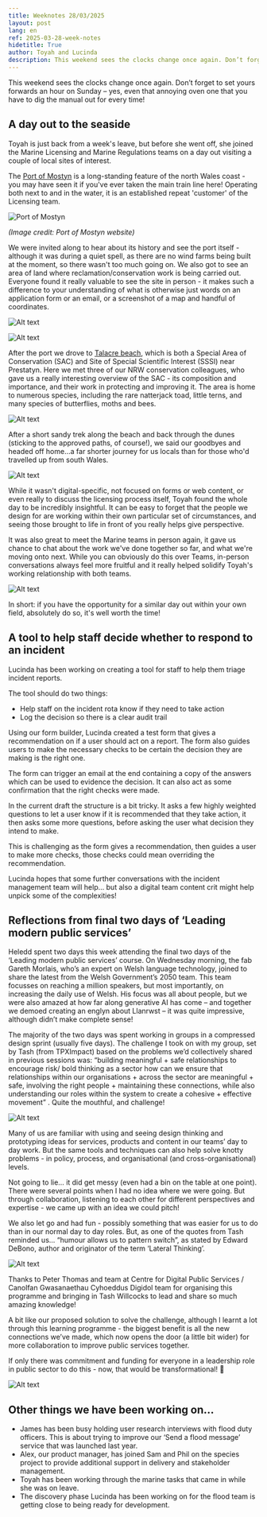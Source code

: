 ```yaml
---
title: Weeknotes 28/03/2025
layout: post
lang: en
ref: 2025-03-28-week-notes
hidetitle: True
author: Toyah and Lucinda
description: This weekend sees the clocks change once again. Don’t forget to set yours forwards an hour on Sunday – yes, even that annoying oven one that you have to dig the manual out for every time! 
---
```


This weekend sees the clocks change once again. Don’t forget to set yours forwards an hour on Sunday – yes, even that annoying oven one that you have to dig the manual out for every time! 

## A day out to the seaside

Toyah is just back from a week's leave, but before she went off, she joined the Marine Licensing and Marine Regulations teams on a day out visiting a couple of local sites of interest. 
 
The [Port of Mostyn](https://www.portofmostyn.co.uk/go-ahead-given-for-major-expansion/) is a long-standing feature of the north Wales coast - you may have seen it if you've ever taken the main train line here! Operating both next to and in the water, it is an established repeat 'customer' of the Licensing team. 

![Port of Mostyn](https://github.com/nrw-digital/week-notes/blob/8f1a0cf594b510f1606b9accccd3b14b61c66b64/images/Pic%201.jpg?raw=true)

_(Image credit: Port of Mostyn website)_

We were invited along to hear about its history and see the port itself - although it was during a quiet spell, as there are no wind farms being built at the moment, so there wasn't too much going on. We also got to see an area of land where reclamation/conservation work is being carried out. Everyone found it really valuable to see the site in person - it makes such a difference to your understanding of what is otherwise just words on an application form or an email, or a screenshot of a map and handful of coordinates.  

![Alt text](https://github.com/nrw-digital/week-notes/blob/8f1a0cf594b510f1606b9accccd3b14b61c66b64/images/Pic%202.jpg?raw=true)

![Alt text](https://github.com/nrw-digital/week-notes/blob/8f1a0cf594b510f1606b9accccd3b14b61c66b64/images/Pic%203.jpg?raw=true)

After the port we drove to [Talacre beach](https://naturalresources.wales/guidance-and-advice/business-sectors/education-and-skills/looking-for-learning-resources/learning-resources-search-by-site/gronant-and-talacre/?lang=en), which is both a Special Area of Conservation (SAC) and Site of Special Scientific Interest (SSSI) near Prestatyn. Here we met three of our NRW conservation colleagues, who gave us a really interesting overview of the SAC - its composition and importance, and their work in protecting and improving it. The area is home to numerous species, including the rare natterjack toad, little terns, and many species of butterflies, moths and bees. 

![Alt text](https://github.com/nrw-digital/week-notes/blob/8f1a0cf594b510f1606b9accccd3b14b61c66b64/images/Pic%204.jpg?raw=true)

After a short sandy trek along the beach and back through the dunes (sticking to the approved paths, of course!), we said our goodbyes and headed off home…a far shorter journey for us locals than for those who'd travelled up from south Wales. 

![Alt text](https://github.com/nrw-digital/week-notes/blob/8f1a0cf594b510f1606b9accccd3b14b61c66b64/images/Pic%205.jpg?raw=true)

While it wasn't digital-specific, not focused on forms or web content, or even really to discuss the licensing process itself, Toyah found the whole day to be incredibly insightful. It can be easy to forget that the people we design for are working within their own particular set of circumstances, and seeing those brought to life in front of you really helps give perspective. 
 
It was also great to meet the Marine teams in person again, it gave us chance to chat about the work we've done together so far, and what we're moving onto next. While you can obviously do this over Teams, in-person conversations always feel more fruitful and it really helped solidify Toyah's working relationship with both teams. 

![Alt text](https://github.com/nrw-digital/week-notes/blob/8f1a0cf594b510f1606b9accccd3b14b61c66b64/images/Pic%206.jpg?raw=true)

In short: if you have the opportunity for a similar day out within your own field, absolutely do so, it's well worth the time!

## A tool to help staff decide whether to respond to an incident

Lucinda has been working on creating a tool for staff to help them triage incident reports.

The tool should do two things:

+ Help staff on the incident rota know if they need to take action
+ Log the decision so there is a clear audit trail

Using our form builder, Lucinda created a test form that gives a recommendation on if a user should act on a report. The form also guides users to make the necessary checks to be certain the decision they are making is the right one. 

The form can trigger an email at the end containing a copy of the answers which can be used to evidence the decision. It can also act as some confirmation that the right checks were made.

In the current draft the structure is a bit tricky. It asks a few highly weighted questions to let a user know if it is recommended that they take action, it then asks some more questions, before asking the user what decision they intend to make. 

This is challenging as the form gives a recommendation, then guides a user to make more checks, those checks could mean overriding the recommendation.

Lucinda hopes that some further conversations with the incident management team will help… but also a digital team content crit might help unpick some of the complexities! 

## Reflections from final two days of ‘Leading modern public services’
 
Heledd spent two days this week attending the final two days of the ‘Leading modern public services’ course. On Wednesday morning, the fab Gareth Morlais, who’s an expert on Welsh language technology, joined to share the latest from the Welsh Government’s 2050 team. This team focusses on reaching a million speakers, but most importantly, on increasing the daily use of Welsh. His focus was all about people, but we were also amazed at how far along generative AI has come – and together we demoed creating an englyn about Llanrwst – it was quite impressive, although didn’t make complete sense!
 
The majority of the two days was spent working in groups in a compressed design sprint (usually five days). The challenge I took on with my group, set by Tash (from TPXImpact) based on the problems we’d collectively shared in previous sessions was: “building meaningful + safe relationships to encourage risk/ bold thinking as a sector how can we ensure that relationships within our organisations + across the sector are meaningful + safe, involving the right people + maintaining these connections, while also understanding our roles within the system to create a cohesive + effective movement” . Quite the mouthful, and challenge!

![Alt text](https://github.com/nrw-digital/week-notes/blob/8f1a0cf594b510f1606b9accccd3b14b61c66b64/images/IMG_6640.jpg?raw=true)

Many of us are familiar with using and seeing design thinking and prototyping ideas for services, products and content in our teams’ day to day work. But the same tools and techniques can also help solve knotty problems - in policy, process, and organisational (and cross-organisational) levels. 
 
Not going to lie… it did get messy (even had a bin on the table at one point). There were several points when I had no idea where we were going. But through collaboration, listening to each other for different perspectives and expertise - we came up with an idea we could pitch! 
 
We also let go and had fun - possibly something that was easier for us to do than in our normal day to day roles. But, as one of the quotes from Tash reminded us... “humour allows us to pattern switch”, as stated by Edward DeBono, author and originator of the term ‘Lateral Thinking’.

![Alt text](https://github.com/nrw-digital/week-notes/blob/1c65e9b4273331d3a9e05ab73c9196341053239c/images/IMG_6675.jpg?raw=true)

Thanks to Peter Thomas and team at Centre for Digital Public Services / Canolfan Gwasanaethau Cyhoeddus Digidol team for organising this programme and bringing in Tash Willcocks to lead and share so much amazing knowledge! 

A bit like our proposed solution to solve the challenge, although l learnt a lot through this learning programme - the biggest benefit is all the new connections we’ve made, which now opens the door (a little bit wider) for more collaboration to improve public services together.
 
If only there was commitment and funding for everyone in a leadership role in public sector to do this - now, that would be transformational! 👀

![Alt text](https://github.com/nrw-digital/week-notes/blob/da52cd8524cda089304d8e3a268bc2c694bb08ab/images/IMG_6674.jpg?raw=true)

## Other things we have been working on…

+ James has been busy holding user research interviews with flood duty officers. This is about trying to improve our ‘Send a flood message’ service that was launched last year.
+ Alex, our product manager, has joined Sam and Phil on the species project to provide additional support in delivery and stakeholder management.
+ Toyah has been working through the marine tasks that came in while she was on leave.
+ The discovery phase Lucinda has been working on for the flood team is getting close to being ready for development. 
